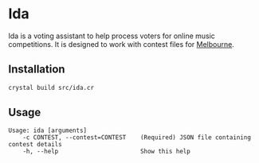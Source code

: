 # Ida

Ida is a voting assistant to help process voters for online music competitions. It is designed to work with contest files for [Melbourne](https://github.com/Iune/melbourne).

## Installation

```bash
crystal build src/ida.cr
```

## Usage

```
Usage: ida [arguments]
    -c CONTEST, --contest=CONTEST    (Required) JSON file containing contest details
    -h, --help                       Show this help
```
